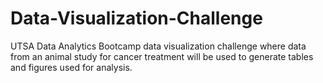 # Data-Visualization-Challenge
UTSA Data Analytics Bootcamp data visualization challenge where data from an animal study for cancer treatment will be used to generate tables and figures used for analysis.
